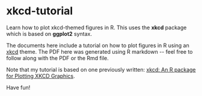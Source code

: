 # xkcd-tutorial
Learn how to plot xkcd-themed figures in R. This uses the **xkcd** package which is based on **ggplot2** syntax.

The documents here include a tutorial on how to plot figures in R using an [xkcd](http://xkcd.com/) theme. The PDF here was generated using R markdown -- feel free to follow along with the PDF or the Rmd file.

Note that my tutorial is based on one previously written: [xkcd: An R package for Plotting XKCD Graphics](https://cran.r-project.org/web/packages/xkcd/vignettes/xkcd-intro.pdf).

Have fun!
